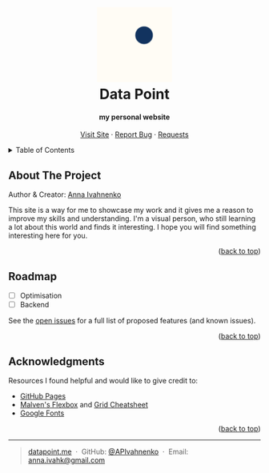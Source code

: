 <a name="readme-top"></a>

<!-- PROJECT LOGO -->

<h1 align="center">
<br>
<a href=""><img src="../basic/images/dot-logo.png" alt="Logo" width="150"></a>
<br>Data Point</br>
</h1>

<h4 align="center">my personal website</h4>

<p align="center">
<a href="site_link">Visit Site</a>
·
<a href="https://github.com/APIvahnenko/REPO/issues/new?labels=bug&template=bug-report---.md">Report Bug</a>
·
<a href="https://github.com/APIvahnenko/REPO/issues/new?labels=enhancement&template=feature-request---.md">Requests</a>
</p>

<!-- <p align="center">
  <img width="500" src="https://i.gifer.com/3SBK.gif">
</p> -->

<!-- TABLE OF CONTENTS -->
<details>
  <summary>Table of Contents</summary>
  <ol>
    <li><a href="#about-the-project">About The Project</a></li>
    <li><a href="#roadmap">Roadmap</a></li>
    <li><a href="#acknowledgments">Acknowledgments</a></li>
  </ol>
</details>

<!-- ABOUT THE PROJECT -->

## About The Project

Author & Creator: [Anna Ivahnenko](anna.ivahk@gmail.com)

This site is a way for me to showcase my work and it gives me a reason to improve my skills and understanding. I'm a visual person, who still learning a lot about this world and finds it interesting. I hope you will find something interesting here for you.

<p align="right">(<a href="#readme-top">back to top</a>)</p>

<!-- ### Built With

This section should list any major frameworks/libraries used to bootstrap your project. Leave any add-ons/plugins for the acknowledgements section. Here are a few examples.

- [![Next][Next.js]][Next-url]
- [![React][React.js]][React-url]
- [![Vue][Vue.js]][Vue-url]
- [![Angular][Angular.io]][Angular-url]
- [![Laravel][Laravel.com]][Laravel-url]
- [![Bootstrap][Bootstrap.com]][Bootstrap-url]

<p align="right">(<a href="#readme-top">back to top</a>)</p> -->

<!-- ROADMAP -->

## Roadmap

- [ ] Optimisation
- [ ] Backend

See the [open issues](https://github.com/apivahnenko/REPO/issues) for a full list of proposed features (and known issues).

<p align="right">(<a href="#readme-top">back to top</a>)</p>

<!-- ACKNOWLEDGMENTS -->

## Acknowledgments

Resources I found helpful and would like to give credit to:

- [GitHub Pages](https://pages.github.com)
- [Malven's Flexbox](https://flexbox.malven.co/) and [Grid Cheatsheet](https://grid.malven.co/)
- [Google Fonts]()

<p align="right">(<a href="#readme-top">back to top</a>)</p>

---

> [datapoint.me](site_link) &nbsp;&middot;&nbsp;
> GitHub: [@APIvahnenko](https://github.com/APIvahnenko) &nbsp;&middot;&nbsp;
> Email: anna.ivahk@gmail.com
